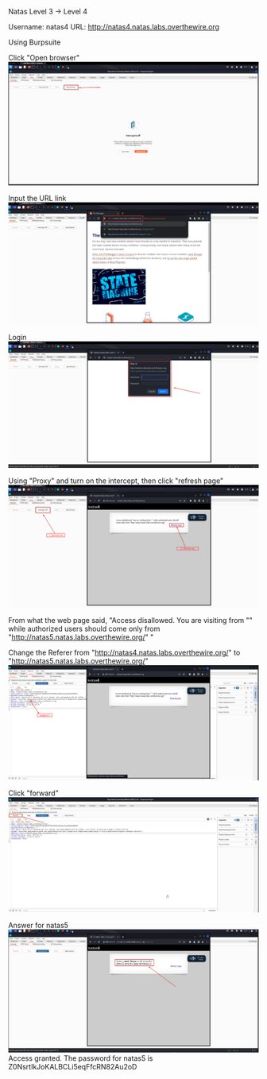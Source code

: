 Natas Level 3 → Level 4

Username: natas4
URL:      http://natas4.natas.labs.overthewire.org

Using Burpsuite

Click "Open browser"
![alt text](image.png)

Input the URL link
![alt text](image-1.png)

Login
![alt text](image-2.png)

Using "Proxy" and turn on the intercept, then click "refresh page"
![alt text](image-3.png)

From what the web page said, "Access disallowed. You are visiting from "" while authorized users should come only from "http://natas5.natas.labs.overthewire.org/" "

Change the Referer from "http://natas4.natas.labs.overthewire.org/" to "http://natas5.natas.labs.overthewire.org/"
![alt text](image-4.png)

Click "forward"
![alt text](image-5.png)

Answer for natas5
![alt text](image-6.png)
Access granted. The password for natas5 is Z0NsrtIkJoKALBCLi5eqFfcRN82Au2oD